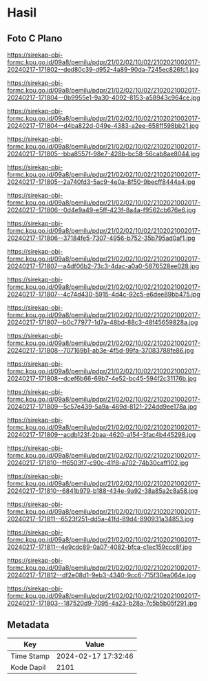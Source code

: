 # Hasil

## Foto C Plano

https://sirekap-obj-formc.kpu.go.id/09a8/pemilu/pdpr/21/02/02/10/02/2102021002017-20240217-171802--ded80c39-d952-4a89-90da-7245ec826fc1.jpg

https://sirekap-obj-formc.kpu.go.id/09a8/pemilu/pdpr/21/02/02/10/02/2102021002017-20240217-171804--0b9955e1-9a30-4092-8153-a58943c964ce.jpg

https://sirekap-obj-formc.kpu.go.id/09a8/pemilu/pdpr/21/02/02/10/02/2102021002017-20240217-171804--d4ba822d-049e-4383-a2ee-658ff598bb21.jpg

https://sirekap-obj-formc.kpu.go.id/09a8/pemilu/pdpr/21/02/02/10/02/2102021002017-20240217-171805--bba8557f-98e7-428b-bc58-56cab8ae8044.jpg

https://sirekap-obj-formc.kpu.go.id/09a8/pemilu/pdpr/21/02/02/10/02/2102021002017-20240217-171805--2a740fd3-5ac9-4e0a-8f50-9becff8444a4.jpg

https://sirekap-obj-formc.kpu.go.id/09a8/pemilu/pdpr/21/02/02/10/02/2102021002017-20240217-171806--0d4e9a49-e5ff-423f-8a4a-f9562cb676e6.jpg

https://sirekap-obj-formc.kpu.go.id/09a8/pemilu/pdpr/21/02/02/10/02/2102021002017-20240217-171806--37184fe5-7307-4956-b752-35b795ad0af1.jpg

https://sirekap-obj-formc.kpu.go.id/09a8/pemilu/pdpr/21/02/02/10/02/2102021002017-20240217-171807--a4df06b2-73c3-4dac-a0a0-5876528ee028.jpg

https://sirekap-obj-formc.kpu.go.id/09a8/pemilu/pdpr/21/02/02/10/02/2102021002017-20240217-171807--4c74d430-5915-4d4c-92c5-e6dee89bb475.jpg

https://sirekap-obj-formc.kpu.go.id/09a8/pemilu/pdpr/21/02/02/10/02/2102021002017-20240217-171807--b0c77977-1d7a-48bd-88c3-48f45659828a.jpg

https://sirekap-obj-formc.kpu.go.id/09a8/pemilu/pdpr/21/02/02/10/02/2102021002017-20240217-171808--707169b1-ab3e-4f5d-99fa-37083788fe86.jpg

https://sirekap-obj-formc.kpu.go.id/09a8/pemilu/pdpr/21/02/02/10/02/2102021002017-20240217-171808--dcef6b66-69b7-4e52-bc45-594f2c31176b.jpg

https://sirekap-obj-formc.kpu.go.id/09a8/pemilu/pdpr/21/02/02/10/02/2102021002017-20240217-171809--5c57e439-5a9a-469d-8121-224dd9ee178a.jpg

https://sirekap-obj-formc.kpu.go.id/09a8/pemilu/pdpr/21/02/02/10/02/2102021002017-20240217-171809--acdb123f-2baa-4620-a154-3fac4b445298.jpg

https://sirekap-obj-formc.kpu.go.id/09a8/pemilu/pdpr/21/02/02/10/02/2102021002017-20240217-171810--ff6503f7-c90c-41f8-a702-74b30caff102.jpg

https://sirekap-obj-formc.kpu.go.id/09a8/pemilu/pdpr/21/02/02/10/02/2102021002017-20240217-171810--6841b979-b188-434e-9a92-38a85a2c8a58.jpg

https://sirekap-obj-formc.kpu.go.id/09a8/pemilu/pdpr/21/02/02/10/02/2102021002017-20240217-171811--6523f251-dd5a-41fd-89d4-890931a34853.jpg

https://sirekap-obj-formc.kpu.go.id/09a8/pemilu/pdpr/21/02/02/10/02/2102021002017-20240217-171811--4e9cdc89-0a07-4082-bfca-c1ec159ccc8f.jpg

https://sirekap-obj-formc.kpu.go.id/09a8/pemilu/pdpr/21/02/02/10/02/2102021002017-20240217-171812--df2e08d1-9eb3-4340-9cc6-715f30ea064e.jpg

https://sirekap-obj-formc.kpu.go.id/09a8/pemilu/pdpr/21/02/02/10/02/2102021002017-20240217-171803--187520d9-7095-4a23-b28a-7c5b5b05f291.jpg


## Metadata

| Key        | Value               |
| ---------- | ------------------- |
| Time Stamp | 2024-02-17 17:32:46 |
| Kode Dapil | 2101                |



